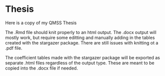 # Thesis
Here is a copy of my QMSS Thesis

The .Rmd file should knit properly to an html output. 
The .docx output will mostly work, but require some editting and manually adding in the tables created with the stargazer package.
There are still issues with knitting ot a .pdf file.

The coefficient tables made with the stargazer package will be exported as separate .html files regardless of the output type.
These are meant to be copied into the .docx file if needed.
